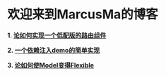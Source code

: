 ﻿# 欢迎来到MarcusMa的博客
 
**1. [论如何实现一个低配版的路由组件](https://github.com/marcus-ma/myBlog/issues/1)**

**2. [一个依赖注入demo的简单实现](https://github.com/marcus-ma/myBlog/issues/2)**

**3. [论如何使Model变得Flexible](https://github.com/marcus-ma/myBlog/issues/3)**
